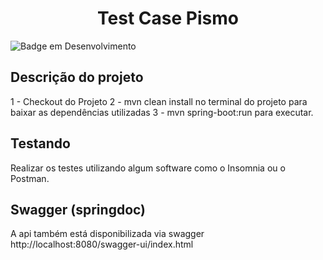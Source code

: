 <h1 align="center"> Test Case Pismo </h1>

![Badge em Desenvolvimento](http://img.shields.io/static/v1?label=STATUS&message=EM%20DESENVOLVIMENTO&color=GREEN&style=for-the-badge)

## Descrição do projeto
  
  1 - Checkout do Projeto
  2 - mvn clean install no terminal do projeto para baixar as dependências utilizadas
  3 - mvn spring-boot:run para executar.
  
## Testando

  Realizar os testes utilizando algum software como o Insomnia ou o Postman.
  
## Swagger (springdoc)

  A api também está disponibilizada via swagger http://localhost:8080/swagger-ui/index.html
